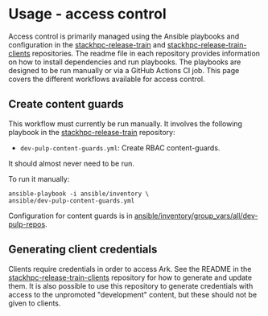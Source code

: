 # Usage - access control

Access control is primarily managed using the Ansible playbooks and configuration in the [stackhpc-release-train](https://github.com/stackhpc/stackhpc-release-train) and [stackhpc-release-train-clients](https://github.com/stackhpc/stackhpc-release-train-clients) repositories.
The readme file in each repository provides information on how to install dependencies and run playbooks.
The playbooks are designed to be run manually or via a GitHub Actions CI job.
This page covers the different workflows available for access control.

## Create content guards

This workflow must currently be run manually.
It involves the following playbook in the [stackhpc-release-train](https://github.com/stackhpc/stackhpc-release-train) repository:

* `dev-pulp-content-guards.yml`: Create RBAC content-guards.

It should almost never need to be run.

To run it manually:

```
ansible-playbook -i ansible/inventory \
ansible/dev-pulp-content-guards.yml
```

Configuration for content guards is in [ansible/inventory/group_vars/all/dev-pulp-repos](https://github.com/stackhpc/stackhpc-release-train/blob/main/ansible/inventory/group_vars/all/dev-pulp-repos).

## Generating client credentials

Clients require credentials in order to access Ark.
See the README in the [stackhpc-release-train-clients](https://github.com/stackhpc/stackhpc-release-train-clients) repository for how to generate and update them.
It is also possible to use this repository to generate credentials with access to the unpromoted "development" content, but these should not be given to clients.
